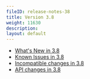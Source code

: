 ```yaml
---
fileID: release-notes-38
title: Version 3.8
weight: 11630
description: 
layout: default
---
```

- [What's New in 3.8](release-notes-new-features38)
- [Known Issues in 3.8](release-notes-known-issues38)
- [Incompatible changes in 3.8](release-notes-upgrading-changes38)
- [API changes in 3.8](release-notes-api-changes38)
